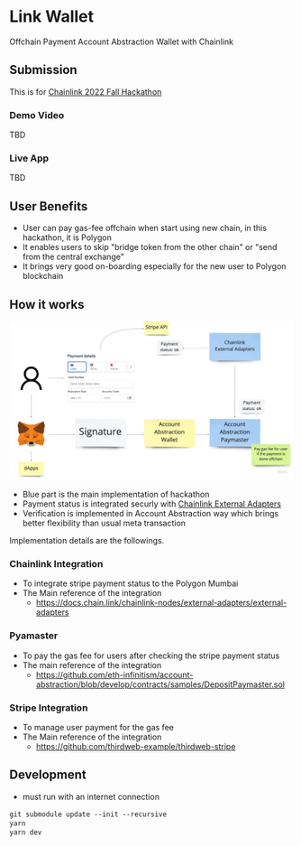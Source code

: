 # Link Wallet

Offchain Payment Account Abstraction Wallet with Chainlink

## Submission

This is for [Chainlink 2022 Fall Hackathon](https://chain.link/hackathon)

### Demo Video

TBD

### Live App

TBD

## User Benefits

- User can pay gas-fee offchain when start using new chain, in this hackathon, it is Polygon
- It enables users to skip "bridge token from the other chain" or "send from the central exchange"
- It brings very good on-boarding especially for the new user to Polygon blockchain

## How it works

![how-it-works](./docs/how-it-works.png)

- Blue part is the main implementation of hackathon
- Payment status is integrated securly with [Chainlink External Adapters](https://docs.chain.link/chainlink-nodes/external-adapters/external-adapters)
- Verification is implemented in Account Abstraction way which brings better flexibility than usual meta transaction

Implementation details are the followings.

### Chainlink Integration

- To integrate stripe payment status to the Polygon Mumbai
- The Main reference of the integration
  - https://docs.chain.link/chainlink-nodes/external-adapters/external-adapters

### Pyamaster

- To pay the gas fee for users after checking the stripe payment status
- The main reference of the integration
  - https://github.com/eth-infinitism/account-abstraction/blob/develop/contracts/samples/DepositPaymaster.sol

### Stripe Integration

- To manage user payment for the gas fee
- The Main reference of the integration
  - https://github.com/thirdweb-example/thirdweb-stripe

## Development

- must run with an internet connection

```
git submodule update --init --recursive
yarn
yarn dev
```
